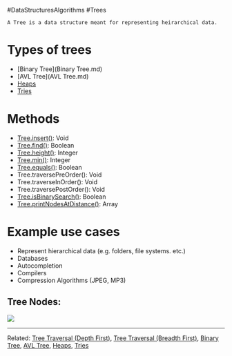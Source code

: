 #DataStructuresAlgorithms #Trees

```ad-summary
A Tree is a data structure meant for representing heirarchical data.
```


# Types of trees
- [Binary Tree](Binary Tree.md)
- [AVL Tree](AVL Tree.md)
- [Heaps](Heaps.md)
- [Tries](Tries.md)


# Methods
- [Tree.insert()](Tree.insert().md): Void 
- [Tree.find()](Tree.find().md): Boolean
- [Tree.height()](Tree.height().md): Integer
- [Tree.min()](Tree.min().md): Integer
- [Tree.equals()](Tree.equals().md): Boolean
- Tree.traversePreOrder(): Void
- Tree.traverseInOrder(): Void
- Tree.traversePostOrder(): Void
- [Tree.isBinarySearch()](Tree.isBinarySearch().md): Boolean
- [Tree.printNodesAtDistance()](Tree.printNodesAtDistance().md): Array


# Example use cases
- Represent hierarchical data (e.g. folders, file systems. etc.)
- Databases
- Autocompletion
- Compilers
- Compression Algorithms (JPEG, MP3)

## Tree Nodes:
![](Generic_Tree_Example.png)


---
Related: [Tree Traversal (Depth First)](Tree%20Traversal%20(Depth%20First).md), [Tree Traversal (Breadth First)](Tree%20Traversal%20(Breadth%20First).md), [Binary Tree](Binary%20Tree.md), [AVL Tree](AVL%20Tree.md), [Heaps](Heaps), [Tries](Tries)